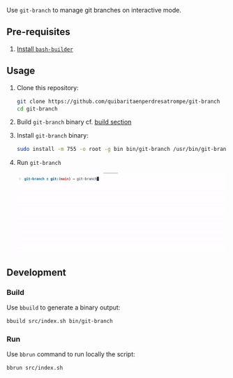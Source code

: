 Use `git-branch` to manage git branches on interactive mode.

## Pre-requisites

1. [Install `bash-builder`](https://gitlab.com/taikedz/bash-builder#installing)

## Usage

1. Clone this repository:

   ```bash
   git clone https://github.com/quibaritaenperdresatrompe/git-branch
   cd git-branch
   ```

2. Build `git-branch` binary cf. [build section](#build)

3. Install `git-branch` binary:

   ```bash
   sudo install -m 755 -o root -g bin bin/git-branch /usr/bin/git-branch
   ```

4. Run `git-branch`

   ![example](/docs/usage.gif)

## Development

### Build

Use `bbuild` to generate a binary output:

```bash
bbuild src/index.sh bin/git-branch
```

### Run

Use `bbrun` command to run locally the script:

```bash
bbrun src/index.sh
```
